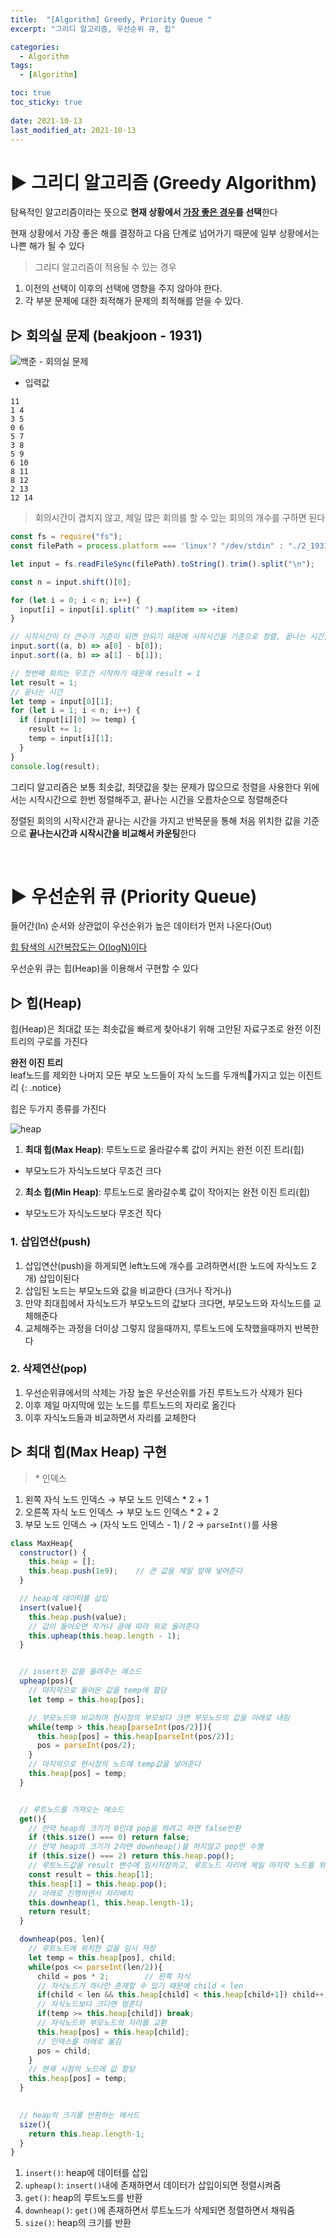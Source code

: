 ```yaml
---
title:  "[Algorithm] Greedy, Priority Queue "
excerpt: "그리디 알고리즘, 우선순위 큐, 힙"

categories:
  - Algorithm
tags:
  - [Algorithm]

toc: true
toc_sticky: true
 
date: 2021-10-13
last_modified_at: 2021-10-13
---
```


# ▶️ 그리디 알고리즘 (Greedy Algorithm)

탐욕적인 알고리즘이라는 뜻으로 **현재 상황에서 <u>가장 좋은 경우</u>를 선택**한다 

현재 상황에서 가장 좋은 해를 결정하고 다음 단계로 넘어가기 때문에 일부 상황에서는 나쁜 해가 될 수 있다

> 그리디 알고리즘이 적용될 수 있는 경우  
1. 이전의 선택이 이후의 선택에 영향을 주지 않아야 한다.
2. 각 부분 문제에 대한 최적해가 문제의 최적해를 얻을 수 있다.


## ▷ 회의실 문제 (beakjoon - 1931)

![백준 - 회의실 문제](../../imgs/회의실문제.png)
- 입력값
```
11
1 4
3 5
0 6
5 7
3 8
5 9
6 10
8 11
8 12
2 13
12 14
```

> 회의시간이 겹치지 않고, 제일 많은 회의를 할 수 있는 회의의 개수를 구하면 된다

```js
const fs = require("fs");
const filePath = process.platform === 'linux'? "/dev/stdin" : "./2_1931.txt";

let input = fs.readFileSync(filePath).toString().trim().split("\n");

const n = input.shift()[0];

for (let i = 0; i < n; i++) {
  input[i] = input[i].split(" ").map(item => +item)
}

// 시작시간이 더 큰수가 기준이 되면 안되기 때문에 시작시간을 기준으로 정렬, 끝나는 시간을 기준으로 정렬 (총 두번 정렬)
input.sort((a, b) => a[0] - b[0]);
input.sort((a, b) => a[1] - b[1]);

// 첫번째 회의는 무조건 시작하기 때문에 result = 1
let result = 1;
// 끝나는 시간
let temp = input[0][1];
for (let i = 1; i < n; i++) {
  if (input[i][0] >= temp) {
    result += 1;
    temp = input[i][1];
  }
}
console.log(result);
```
그리디 알고리즘은 보통 최솟값, 최댓값을 찾는 문제가 많으므로 정렬을 사용한다 위에서는 시작시간으로 한번 정렬해주고, 끝나는 시간을 오름차순으로 정렬해준다

정렬된 회의의 시작시간과 끝나는 시간을 가지고 반복문을 통해 처음 위치한 값을 기준으로 **끝나는시간과 시작시간을 비교해서 카운팅**한다

<br>

# ▶️ 우선순위 큐 (Priority Queue)

들어간(In) 순서와 상관없이 우선순위가 높은 데이터가 먼저 나온다(Out)

<u>힙 탐색의 시간복잡도는 O(logN)이다</u>

우선순위 큐는 힙(Heap)을 이용해서 구현할 수 있다 

## ▷ 힙(Heap)
힙(Heap)은 최대값 또는 최솟값을 빠르게 찾아내기 위해 고안된 자료구조로 완전 이진 트리의 구로를 가진다

**완전 이진 트리**  
leaf노드를 제외한 나머지 모든 부모 노드들이 자식 노드를 두개씩가지고 있는 이진트리
{: .notice}

힙은 두가지 종류를 가진다

![heap](../../imgs/heap.png)

1. **최대 힙(Max Heap)**: 루트노드로 올라갈수록 값이 커지는 완전 이진 트리(힙)
  - 부모노드가 자식노드보다 무조건 크다
2. **최소 힙(Min Heap)**: 루트노드로 올라갈수록 값이 작아지는 완전 이진 트리(힙)
  - 부모노드가 자식노드보다 무조건 작다

### 1. 삽입연산(push)
1. 삽입연산(push)을 하게되면 left노드에 개수를 고려하면서(한 노드에 자식노드 2개) 삽입이된다
2. 삽입된 노드는 부모노드와 값을 비교한다 (크거나 작거나)
3. 만약 최대힙에서 자식노드가 부모노드의 값보다 크다면, 부모노드와 자식노드를 교체해준다
4. 교체해주는 과정을 더이상 그렇지 않을때까지, 루트노드에 도착했을때까지 반복한다

### 2. 삭제연산(pop)
1. 우선순위큐에서의 삭제는 가장 높은 우선순위를 가진 루트노드가 삭제가 된다
2. 이후 제일 마지막에 있는 노드를 루트노드의 자리로 옮긴다
3. 이후 자식노드들과 비교하면서 자리를 교체한다

## ▷ 최대 힙(Max Heap) 구현

> \* 인덱스
1. 왼쪽 자식 노드 인덱스 → 부모 노드 인덱스 * 2 + 1  
2. 오른쪽 자식 노드 인덱스 → 부모 노드 인덱스 * 2 + 2  
3. 부모 노드 인덱스 → (자식 노드 인덱스 - 1) / 2 → `parseInt()`를 사용

```js
class MaxHeap{
  constructor() {
    this.heap = [];
    this.heap.push(1e9);    // 큰 값을 제일 앞에 넣어준다
  }

  // heap에 데이터를 삽입
  insert(value){
    this.heap.push(value);
    // 값이 들어오면 작거나 큼에 따라 위로 올려준다
    this.upheap(this.heap.length - 1);
  }


  // insert된 값을 올려주는 메소드
  upheap(pos){
    // 마지막으로 들어온 값을 temp에 할당
    let temp = this.heap[pos];

    // 부모노드와 비교하며 현시점의 부모보다 크면 부모노드의 값을 아래로 내림
    while(temp > this.heap[parseInt(pos/2)]){
      this.heap[pos] = this.heap[parseInt(pos/2)];
      pos = parseInt(pos/2);
    }
    // 마지막으로 현시점의 노드에 temp값을 넣어준다
    this.heap[pos] = temp;
  }


  // 루트노드를 가져오는 메소드
  get(){
    // 만약 heap의 크기가 0인데 pop을 하려고 하면 false반환
    if (this.size() === 0) return false;
    // 만약 heap의 크기가 2라면 downheap()을 하지않고 pop만 수행
    if (this.size() === 2) return this.heap.pop();
    // 루트노드값을 result 변수에 임시저장하고, 루트노드 자리에 제일 마지막 노드를 위치시킨다
    const result = this.heap[1];
    this.heap[1] = this.heap.pop();
    // 아래로 진행하면서 자리배치
    this.downheap(1, this.heap.length-1);
    return result;
  }

  downheap(pos, len){
    // 루트노드에 위치한 값을 임시 저장
    let temp = this.heap[pos], child;
    while(pos <= parseInt(len/2)){
      child = pos * 2;        // 왼쪽 자식
      // 자식노드가 하나만 존재할 수 있기 때문에 child < len
      if(child < len && this.heap[child] < this.heap[child+1]) child++;      // +1로 오른쪽자식과 비교한다 
      // 자식노드보다 크다면 멈춘다
      if(temp >= this.heap[child]) break;
      // 자식노드와 부모노드의 자리를 교환
      this.heap[pos] = this.heap[child];
      // 인덱스를 아래로 옮김
      pos = child;
    }
    // 현재 시점의 노드에 값 할당
    this.heap[pos] = temp;
  }

  
  // heap의 크기를 반환하는 메서드
  size(){
    return this.heap.length-1;
  }
}
```
1. `insert()`: heap에 데이터를 삽입
2. `upheap()`: `insert()`내에 존재하면서 데이터가 삽입이되면 정렬시켜줌
3. `get()`: heap의 루트노드를 반환
4. `downheap()`: `get()`에 존재하면서 루트노드가 삭제되면 정렬하면서 채워줌
5. `size()`: heap의 크기를 반환





